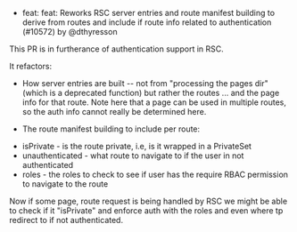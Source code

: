 - feat: feat: Reworks RSC server entries and route manifest building to derive from routes and include if route info related to authentication (#10572) by @dthyresson

This PR is in furtherance of authentication support in RSC.

It refactors:

- How server entries are built -- not from "processing the pages dir" (which is a deprecated function) but rather the routes ... and the page info for that route. Note here that a page can be used in multiple routes, so the auth info cannot really be determined here.

- The route manifest building to include per route:

* isPrivate - is the route private, i.e, is it wrapped in a PrivateSet
* unauthenticated - what route to navigate to if the user in not authenticated
* roles - the roles to check to see if user has the require RBAC permission to navigate to the route

Now if some page, route request is being handled by RSC we might be able to check if it "isPrivate" and enforce auth with the roles and even where tp redirect to if not authenticated.
